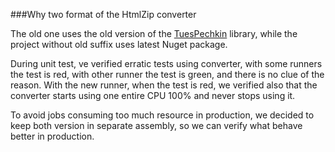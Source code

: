 ###Why two format of the HtmlZip converter

The old one uses the old version of the [TuesPechkin](https://github.com/tuespetre/TuesPechkin) library, while the project without old suffix uses latest Nuget package.

During unit test, ve verified erratic tests using converter, with some runners the test is red, with other runner the test is green, and there is no clue of the reason. With the new runner, when the test is red, we verified also that the converter starts using one entire CPU 100% and never stops using it. 

To avoid jobs consuming too much resource in production, we decided to keep both version in separate assembly, so we can verify what behave better in production.

 